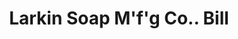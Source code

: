 ---
doi: 10.7916/D8WQ1FTV
date_other: '1899'
date_other_textual: '1899'
form: printed ephemera
genre:
- Invoices
name:
- Larkin Soap M'f'g Co.
object_in_context_url: https://biggert.cul.columbia.edu/items/view/ave_biggert_00899
subject_hierarchical_geographic:
- Buffalo, New York, United States
subject_name:
- Larkin Soap M'f'g Co.
title: Larkin Soap M'f'g Co.. Bill
sort_title: Larkin Soap M'f'g Co.. Bill
call_number: ave_biggert_00899
coordinates:
- 42.90472222222222,-78.84944444444444
pid: ave_biggert_00899
identifiers: ave_biggert_00899
thumbnail: https://derivativo-3.library.columbia.edu/iiif/2/ldpd:345944/full/!256,256/0/native.jpg
permalink: "/items/ave_biggert_00899/"
layout: iiif-image-page
---
